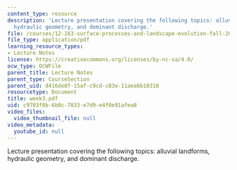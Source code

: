```yaml
---
content_type: resource
description: 'Lecture presentation covering the following topics: alluvial landforms,
  hydraulic geometry, and dominant discharge.'
file: /courses/12-163-surface-processes-and-landscape-evolution-fall-2004/c9703f8b6b0c7833e7d9e4f0e91afea8_week3.pdf
file_type: application/pdf
learning_resource_types:
- Lecture Notes
license: https://creativecommons.org/licenses/by-nc-sa/4.0/
ocw_type: OCWFile
parent_title: Lecture Notes
parent_type: CourseSection
parent_uid: d416de0f-15af-c9cd-c83e-11aea6b10318
resourcetype: Document
title: week3.pdf
uid: c9703f8b-6b0c-7833-e7d9-e4f0e91afea8
video_files:
  video_thumbnail_file: null
video_metadata:
  youtube_id: null
---
```

Lecture presentation covering the following topics: alluvial landforms, hydraulic geometry, and dominant discharge.